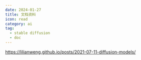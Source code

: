 ```yaml
---
date: 2024-01-27
title: 文档资料
icon: read
category: ai
tag:
  - stable diffusion
  - doc
---
```


https://lilianweng.github.io/posts/2021-07-11-diffusion-models/
